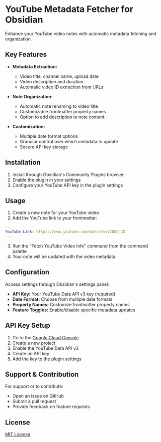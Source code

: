 # YouTube Metadata Fetcher for Obsidian

Enhance your YouTube video notes with automatic metadata fetching and organization.

## Key Features

* **Metadata Extraction:**
  - Video title, channel name, upload date
  - Video description and duration
  - Automatic video ID extraction from URLs

* **Note Organization:**
  - Automatic note renaming to video title
  - Customizable frontmatter property names
  - Option to add description to note content

* **Customization:**
  - Multiple date format options
  - Granular control over which metadata to update
  - Secure API key storage

## Installation

1. Install through Obsidian's Community Plugins browser
2. Enable the plugin in your settings
3. Configure your YouTube API key in the plugin settings

## Usage

1. Create a new note for your YouTube video
2. Add the YouTube link to your frontmatter:
```yaml
---
YouTube Link: https://www.youtube.com/watch?v=VIDEO_ID
---
```
3. Run the "Fetch YouTube Video Info" command from the command palette
4. Your note will be updated with the video metadata

## Configuration

Access settings through Obsidian's settings panel:

* **API Key:** Your YouTube Data API v3 key (required)
* **Date Format:** Choose from multiple date formats
* **Property Names:** Customize frontmatter property names
* **Feature Toggles:** Enable/disable specific metadata updates

## API Key Setup

1. Go to the [Google Cloud Console](https://console.cloud.google.com/)
2. Create a new project
3. Enable the YouTube Data API v3
4. Create an API key
5. Add the key to the plugin settings

## Support & Contribution

For support or to contribute:
* Open an issue on GitHub
* Submit a pull request
* Provide feedback on feature requests

## License

[MIT License](LICENSE)